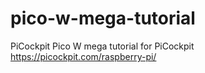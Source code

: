 # pico-w-mega-tutorial
PiCockpit Pico W mega tutorial for PiCockpit https://picockpit.com/raspberry-pi/
